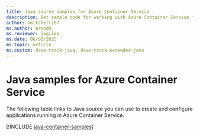 ```yaml
---
title: Java source samples for Azure Container Service
description: Get sample code for working with Azure Container Service from your Java apps.
author: bmitchell287
ms.author: brendm
ms.reviewer: jogiles
ms.date: 06/02/2025
ms.topic: article
ms.custom: devx-track-java, devx-track-extended-java
---
```


# Java samples for Azure Container Service

The following table links to Java source you can use to create and configure applications running in Azure Container Service.

[!INCLUDE [java-container-samples](includes/java-container-samples.md)]
